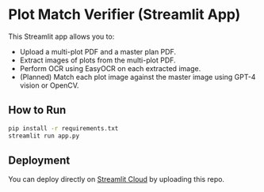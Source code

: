 
# Plot Match Verifier (Streamlit App)

This Streamlit app allows you to:
- Upload a multi-plot PDF and a master plan PDF.
- Extract images of plots from the multi-plot PDF.
- Perform OCR using EasyOCR on each extracted image.
- (Planned) Match each plot image against the master image using GPT-4 vision or OpenCV.

## How to Run

```bash
pip install -r requirements.txt
streamlit run app.py
```

## Deployment

You can deploy directly on [Streamlit Cloud](https://streamlit.io/cloud) by uploading this repo.
